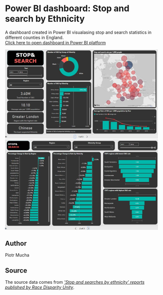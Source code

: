 # Power BI dashboard: Stop and search by Ethnicity

A dashboard created in Power BI visualasing stop and search statistics in different counties in England.<br>
[Click here to open dashboard in Power BI platform](http://bit.ly/dashsearch1)

<img src="/screenshot1.jpg">
<img src="/screenshot2.jpg">

## Author
Piotr Mucha

## Source
The source data comes from *['Stop and searches by ethnicity' reports published by Race Disparity Unity](https://data.gov.uk/dataset/0dd6014a-bc2c-48b4-81e5-adfb2550c096/stop-and-searches-by-ethnicity)*.<br>

